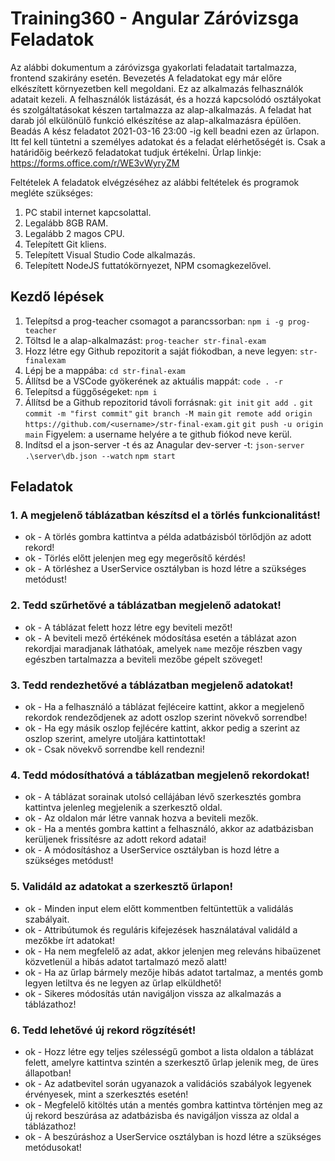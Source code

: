 # Training360 - Angular Záróvizsga Feladatok
Az alábbi dokumentum a záróvizsga gyakorlati feladatait tartalmazza, frontend
szakirány esetén.
Bevezetés
A feladatokat egy már előre elkészített környezetben kell megoldani. Ez az
alkalmazás felhasználók adatait kezeli. A felhasználók listázását, és a hozzá
kapcsolódó osztályokat és szolgáltatásokat készen tartalmazza az alap-alkalmazás.
A feladat hat darab jól elkülönülő funkció elkészítése az alap-alkalmazásra épülően.
Beadás
A kész feladatot 2021-03-16 23:00 -ig kell beadni ezen az űrlapon. Itt fel kell tüntetni
a személyes adatokat és a feladat elérhetőségét is. Csak a határidőig beérkező
feladatokat tudjuk értékelni.
Űrlap linkje: https://forms.office.com/r/WE3vWyryZM

Feltételek
A feladatok elvégzéséhez az alábbi feltételek és programok megléte szükséges:
1. PC stabil internet kapcsolattal.
2. Legalább 8GB RAM.
3. Legalább 2 magos CPU.
4. Telepített Git kliens.
5. Telepített Visual Studio Code alkalmazás.
6. Telepített NodeJS futtatókörnyezet, NPM csomagkezelővel.

## Kezdő lépések
1. Telepítsd a prog-teacher csomagot a parancssorban: `npm i -g prog-teacher`
2. Töltsd le a alap-alkalmazást: `prog-teacher str-final-exam`
3. Hozz létre egy Github repozitorit a saját fiókodban, a neve legyen: `str-finalexam`
4. Lépj be a mappába: `cd str-final-exam`
5. Állítsd be a VSCode gyökerének az aktuális mappát: `code . -r`
6. Telepítsd a függőségeket: `npm i`
7. Állítsd be a Github repozitorid távoli forrásnak:
`git init`
`git add .`
`git commit -m "first commit"`
`git branch -M main`
`git remote add origin https://github.com/<username>/str-final-exam.git` 
`git push -u origin main`
Figyelem: a username helyére a te github fiókod neve kerül.
8. Indítsd el a json-server -t és az Anagular dev-server -t:
`json-server .\server\db.json --watch`
`npm start`

## Feladatok

### 1. A megjelenő táblázatban készítsd el a törlés funkcionalitást!
- ok - A törlés gombra kattintva a példa adatbázisból törlődjön az adott rekord!
- ok - Törlés előtt jelenjen meg egy megerősítő kérdés!
- ok - A törléshez a UserService osztályban is hozd létre a szükséges metódust!

### 2. Tedd szűrhetővé a táblázatban megjelenő adatokat!
- ok - A táblázat felett hozz létre egy beviteli mezőt!
- ok - A beviteli mező értékének módosítása esetén a táblázat azon rekordjai maradjanak láthatóak, amelyek `name` mezője részben vagy egészben tartalmazza a beviteli mezőbe gépelt szöveget!

### 3. Tedd rendezhetővé a táblázatban megjelenő adatokat!
- ok - Ha a felhasználó a táblázat fejléceire kattint, akkor a megjelenő rekordok rendeződjenek az adott oszlop szerint növekvő sorrendbe!
- ok - Ha egy másik oszlop fejlécére kattint, akkor pedig a szerint az oszlop szerint, amelyre utoljára kattintottak!
- ok - Csak növekvő sorrendbe kell rendezni!

### 4. Tedd módosíthatóvá a táblázatban megjelenő rekordokat!
- ok - A táblázat sorainak utolsó cellájában lévő szerkesztés gombra kattintva jelenleg megjelenik a szerkesztő oldal.
- ok - Az oldalon már létre vannak hozva a beviteli mezők.
- ok - Ha a mentés gombra kattint a felhasználó, akkor az adatbázisban kerüljenek frissítésre az adott rekord adatai!
- ok - A módosításhoz a UserService osztályban is hozd létre a szükséges metódust!

### 5. Validáld az adatokat a szerkesztő űrlapon!
- ok - Minden input elem előtt kommentben feltüntettük a validálás szabályait.
- ok - Attribútumok és reguláris kifejezések használatával validáld a mezőkbe írt adatokat!
- ok - Ha nem megfelelő az adat, akkor jelenjen meg releváns hibaüzenet közvetlenül a hibás adatot tartalmazó mező alatt!
- ok - Ha az űrlap bármely mezője hibás adatot tartalmaz, a mentés gomb legyen letiltva és ne legyen az űrlap elküldhető!
- ok - Sikeres módosítás után navigáljon vissza az alkalmazás a táblázathoz!

### 6. Tedd lehetővé új rekord rögzítését!
- ok - Hozz létre egy teljes szélességű gombot a lista oldalon a táblázat felett, amelyre kattintva szintén a szerkesztő űrlap jelenik meg, de üres állapotban!
- ok - Az adatbevitel során ugyanazok a validációs szabályok legyenek érvényesek, mint a szerkesztés esetén!
- ok - Megfelelő kitöltés után a mentés gombra kattintva történjen meg az új rekord beszúrása az adatbázisba és navigáljon vissza az oldal a táblázathoz!
- ok - A beszúráshoz a UserService osztályban is hozd létre a szükséges metódusokat!
